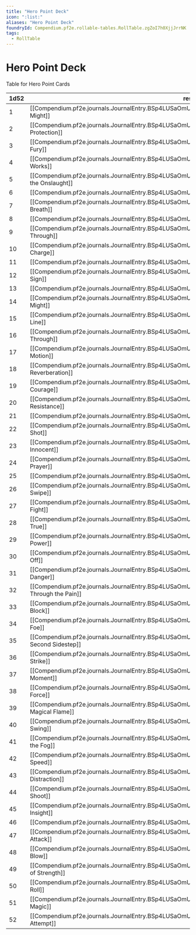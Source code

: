 ```yaml
---
title: "Hero Point Deck"
icon: ":list:"
aliases: "Hero Point Deck"
foundryId: Compendium.pf2e.rollable-tables.RollTable.zgZoI7h0XjjJrrNK
tags:
  - RollTable
---
```


# Hero Point Deck
<p>Table for Hero Point Cards</p>

| 1d52 | result |
|------|--------|
| 1 | [[Compendium.pf2e.journals.JournalEntry.BSp4LUSaOmUyjBko.JournalEntryPage.quxPxuMub8k6abzN\|Ancestral Might]] |
| 2 | [[Compendium.pf2e.journals.JournalEntry.BSp4LUSaOmUyjBko.JournalEntryPage.7uERHpfJplGtYf8w\|Aura of Protection]] |
| 3 | [[Compendium.pf2e.journals.JournalEntry.BSp4LUSaOmUyjBko.JournalEntryPage.cQH9Syl1SQpbAi5A\|Rage and Fury]] |
| 4 | [[Compendium.pf2e.journals.JournalEntry.BSp4LUSaOmUyjBko.JournalEntryPage.OnB94Y7wYE9j0ict\|I Hope This Works]] |
| 5 | [[Compendium.pf2e.journals.JournalEntry.BSp4LUSaOmUyjBko.JournalEntryPage.TU21DvdpQG7U2Q9Y\|Endure the Onslaught]] |
| 6 | [[Compendium.pf2e.journals.JournalEntry.BSp4LUSaOmUyjBko.JournalEntryPage.8NHTJ8kK9qCzOVxp\|Battle Cry]] |
| 7 | [[Compendium.pf2e.journals.JournalEntry.BSp4LUSaOmUyjBko.JournalEntryPage.LafJ1PXfnR4Ogyzh\|Catch your Breath]] |
| 8 | [[Compendium.pf2e.journals.JournalEntry.BSp4LUSaOmUyjBko.JournalEntryPage.jMhD1Z6aagYAYCnb\|Last Stand]] |
| 9 | [[Compendium.pf2e.journals.JournalEntry.BSp4LUSaOmUyjBko.JournalEntryPage.j6hsF2TWFtGMyClW\|Shoot Through]] |
| 10 | [[Compendium.pf2e.journals.JournalEntry.BSp4LUSaOmUyjBko.JournalEntryPage.E4aI0BTV9ATxfjGd\|Reckless Charge]] |
| 11 | [[Compendium.pf2e.journals.JournalEntry.BSp4LUSaOmUyjBko.JournalEntryPage.6xnJaS3qRZGdDHtr\|Roll Back]] |
| 12 | [[Compendium.pf2e.journals.JournalEntry.BSp4LUSaOmUyjBko.JournalEntryPage.LaNM3BfoZUG2B39v\|Warding Sign]] |
| 13 | [[Compendium.pf2e.journals.JournalEntry.BSp4LUSaOmUyjBko.JournalEntryPage.spzRl5CS4vnvcrm5\|Called Foe]] |
| 14 | [[Compendium.pf2e.journals.JournalEntry.BSp4LUSaOmUyjBko.JournalEntryPage.a68Phr1qsqVRPMVp\|Class Might]] |
| 15 | [[Compendium.pf2e.journals.JournalEntry.BSp4LUSaOmUyjBko.JournalEntryPage.FgA086C40VR9mzNr\|Hold the Line]] |
| 16 | [[Compendium.pf2e.journals.JournalEntry.BSp4LUSaOmUyjBko.JournalEntryPage.Gu6CHAPMigpV9awj\|Tumble Through]] |
| 17 | [[Compendium.pf2e.journals.JournalEntry.BSp4LUSaOmUyjBko.JournalEntryPage.D6hqfmZUksRvqNFR\|Fluid Motion]] |
| 18 | [[Compendium.pf2e.journals.JournalEntry.BSp4LUSaOmUyjBko.JournalEntryPage.gmwyfTlk0BGZLdCt\|Magical Reverberation]] |
| 19 | [[Compendium.pf2e.journals.JournalEntry.BSp4LUSaOmUyjBko.JournalEntryPage.EZZxz9jeEB0N3FPZ\|Spark of Courage]] |
| 20 | [[Compendium.pf2e.journals.JournalEntry.BSp4LUSaOmUyjBko.JournalEntryPage.lLdAvaOo1rLLg5b4\|Pierce Resistance]] |
| 21 | [[Compendium.pf2e.journals.JournalEntry.BSp4LUSaOmUyjBko.JournalEntryPage.zcBCxlvPCpmjt5IS\|Press On]] |
| 22 | [[Compendium.pf2e.journals.JournalEntry.BSp4LUSaOmUyjBko.JournalEntryPage.k0ue81dFKH4OKxed\|Impossible Shot]] |
| 23 | [[Compendium.pf2e.journals.JournalEntry.BSp4LUSaOmUyjBko.JournalEntryPage.ftdrUGjW8A4TPkMa\|Protect the Innocent]] |
| 24 | [[Compendium.pf2e.journals.JournalEntry.BSp4LUSaOmUyjBko.JournalEntryPage.Ttn2H0JHJVksChGi\|Healing Prayer]] |
| 25 | [[Compendium.pf2e.journals.JournalEntry.BSp4LUSaOmUyjBko.JournalEntryPage.jIs5mtRaqG0aGQ8u\|Make Way!]] |
| 26 | [[Compendium.pf2e.journals.JournalEntry.BSp4LUSaOmUyjBko.JournalEntryPage.XHSXMcRaMOsbjoO1\|Rending Swipe]] |
| 27 | [[Compendium.pf2e.journals.JournalEntry.BSp4LUSaOmUyjBko.JournalEntryPage.QUhXVsUDujUTYz7F\|Stay in the Fight]] |
| 28 | [[Compendium.pf2e.journals.JournalEntry.BSp4LUSaOmUyjBko.JournalEntryPage.pS87Zh4QJnu0p8ES\|Strike True]] |
| 29 | [[Compendium.pf2e.journals.JournalEntry.BSp4LUSaOmUyjBko.JournalEntryPage.xsdJIpd9NRLpRZT2\|Drain Power]] |
| 30 | [[Compendium.pf2e.journals.JournalEntry.BSp4LUSaOmUyjBko.JournalEntryPage.Y20GMjqVbTvGZ87k\|Shake it Off]] |
| 31 | [[Compendium.pf2e.journals.JournalEntry.BSp4LUSaOmUyjBko.JournalEntryPage.O2hME2ilgN9BcEA4\|Dive Out of Danger]] |
| 32 | [[Compendium.pf2e.journals.JournalEntry.BSp4LUSaOmUyjBko.JournalEntryPage.lJe2uRM1wNJw4Mgr\|Push Through the Pain]] |
| 33 | [[Compendium.pf2e.journals.JournalEntry.BSp4LUSaOmUyjBko.JournalEntryPage.g5G4unm9tbEDu3pZ\|Hasty Block]] |
| 34 | [[Compendium.pf2e.journals.JournalEntry.BSp4LUSaOmUyjBko.JournalEntryPage.tUu3x2iHtOUqqWUc\|Distract Foe]] |
| 35 | [[Compendium.pf2e.journals.JournalEntry.BSp4LUSaOmUyjBko.JournalEntryPage.AeGcoQNaZ1BUmWvu\|Last Second Sidestep]] |
| 36 | [[Compendium.pf2e.journals.JournalEntry.BSp4LUSaOmUyjBko.JournalEntryPage.ox9mFGY50NEzRR12\|Reverse Strike]] |
| 37 | [[Compendium.pf2e.journals.JournalEntry.BSp4LUSaOmUyjBko.JournalEntryPage.P3mSUWRvCCwEouB0\|Critical Moment]] |
| 38 | [[Compendium.pf2e.journals.JournalEntry.BSp4LUSaOmUyjBko.JournalEntryPage.odrMigI38k7lgurE\|Channel Life Force]] |
| 39 | [[Compendium.pf2e.journals.JournalEntry.BSp4LUSaOmUyjBko.JournalEntryPage.bb4nv44qEdpt0pLq\|Stoke the Magical Flame]] |
| 40 | [[Compendium.pf2e.journals.JournalEntry.BSp4LUSaOmUyjBko.JournalEntryPage.d15Zjdqplmj7ZTKK\|Desperate Swing]] |
| 41 | [[Compendium.pf2e.journals.JournalEntry.BSp4LUSaOmUyjBko.JournalEntryPage.eZUSi5q5NnEvCDEk\|Cut Through the Fog]] |
| 42 | [[Compendium.pf2e.journals.JournalEntry.BSp4LUSaOmUyjBko.JournalEntryPage.8w220Bvj6W2Ui8Ae\|Surge of Speed]] |
| 43 | [[Compendium.pf2e.journals.JournalEntry.BSp4LUSaOmUyjBko.JournalEntryPage.ksg8D5ssP6WGwGqi\|Opportune Distraction]] |
| 44 | [[Compendium.pf2e.journals.JournalEntry.BSp4LUSaOmUyjBko.JournalEntryPage.zX28AGU1k5sO2Tpd\|Run and Shoot]] |
| 45 | [[Compendium.pf2e.journals.JournalEntry.BSp4LUSaOmUyjBko.JournalEntryPage.EGa7oNFMSLkvkQjL\|Flash of Insight]] |
| 46 | [[Compendium.pf2e.journals.JournalEntry.BSp4LUSaOmUyjBko.JournalEntryPage.VSZGUtcr5NGNPtlB\|Rampage]] |
| 47 | [[Compendium.pf2e.journals.JournalEntry.BSp4LUSaOmUyjBko.JournalEntryPage.GqZLaGQDNe41saZ7\|Misdirected Attack]] |
| 48 | [[Compendium.pf2e.journals.JournalEntry.BSp4LUSaOmUyjBko.JournalEntryPage.MSdKfjoNBj7PjEoo\|Grazing Blow]] |
| 49 | [[Compendium.pf2e.journals.JournalEntry.BSp4LUSaOmUyjBko.JournalEntryPage.Fq1KEUyv0zBp5nMV\|Last Ounce of Strength]] |
| 50 | [[Compendium.pf2e.journals.JournalEntry.BSp4LUSaOmUyjBko.JournalEntryPage.dCd0YXLVx0DQwitm\|Tuck and Roll]] |
| 51 | [[Compendium.pf2e.journals.JournalEntry.BSp4LUSaOmUyjBko.JournalEntryPage.oa0wVDfT3dbWwNDf\|Surge of Magic]] |
| 52 | [[Compendium.pf2e.journals.JournalEntry.BSp4LUSaOmUyjBko.JournalEntryPage.jHn1m1r95YgMQSvM\|Daring Attempt]] |

